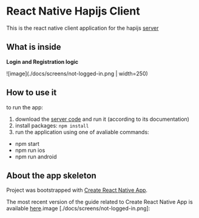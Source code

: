 # React Native Hapijs Client

This is the react native client application for the hapijs [server](https://github.com/SoftwareBrothers/hapijs-mongoose-app-bootstrap)

## What is inside

**Login and Registration logic**

![image](./docs/screens/not-logged-in.png | width=250)


## How to use it

to run the app:

1. download the [server code](https://github.com/SoftwareBrothers/hapijs-mongoose-app-bootstrap) and run it (according to its documentation)
2. install packages: `npm install`
3. run the application using one of avaliable commands:

  - npm start
  - npm run ios
  - npm run android

## About the app skeleton

Project was bootstrapped with [Create React Native App](https://github.com/react-community/create-react-native-app).

The most recent version of the guide related to Create React Native App is available [here](https://github.com/react-community/create-react-native-app/blob/master/react-native-scripts/template/README.md).image
[./docs/screens/not-logged-in.png]: 
